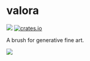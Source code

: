 # valora

[![](https://docs.rs/valora/badge.svg)](https://docs.rs/valora) [![crates.io](https://img.shields.io/crates/v/valora.svg)](https://crates.io/crates/valora)

A brush for generative fine art.

![](https://i.imgur.com/e2rsMVb.png)
